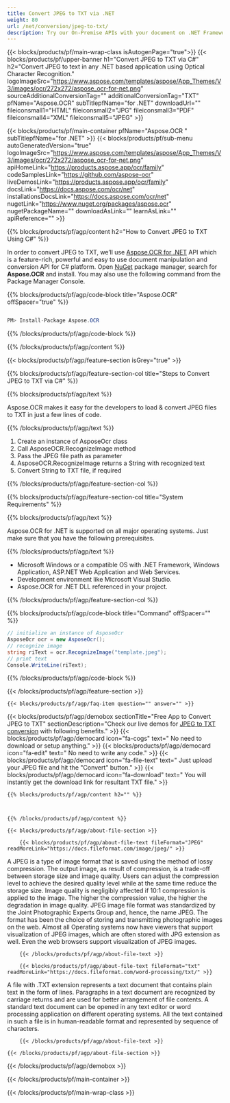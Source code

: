 ```yaml
---
title: Convert JPEG to TXT via .NET 
weight: 80
url: /net/conversion/jpeg-to-txt/ 
description: Try our On-Premise APIs with your document on .NET Framework, Windows Application, ASP.NET Web Application and Web Services.
---
```


{{< blocks/products/pf/main-wrap-class isAutogenPage="true">}}
{{< blocks/products/pf/upper-banner h1="Convert JPEG to TXT via C#" h2="Convert JPEG to text in any .NET based application using Optical Character Recognition." logoImageSrc="https://www.aspose.com/templates/aspose/App_Themes/V3/images/ocr/272x272/aspose_ocr-for-net.png" sourceAdditionalConversionTag="" additionalConversionTag="TXT" pfName="Aspose.OCR" subTitlepfName="for .NET" downloadUrl="" fileiconsmall1="HTML" fileiconsmall2="JPG" fileiconsmall3="PDF" fileiconsmall4="XML" fileiconsmall5="JPEG" >}}

{{< blocks/products/pf/main-container pfName="Aspose.OCR " subTitlepfName="for .NET" >}}
{{< blocks/products/pf/sub-menu autoGeneratedVersion="true" logoImageSrc="https://www.aspose.com/templates/aspose/App_Themes/V3/images/ocr/272x272/aspose_ocr-for-net.png" apiHomeLink="https://products.aspose.app/ocr/family" codeSamplesLink="https://github.com/aspose-ocr" liveDemosLink="https://products.aspose.app/ocr/family" docsLink="https://docs.aspose.com/ocr/net" installationsDocsLink="https://docs.aspose.com/ocr/net" nugetLink="https://www.nuget.org/packages/aspose.ocr" nugetPackageName="" downloadAsLink="" learnAsLink="" apiReference="" >}}

{{% blocks/products/pf/agp/content h2="How to Convert JPEG to TXT Using C#" %}}

 In order to convert JPEG to TXT, we’ll use
 [Aspose.OCR for .NET](https://products.aspose.com/ocr/net) 
 API which is a feature-rich, powerful and easy to use document manipulation and conversion API for C# platform. Open
 [NuGet](https://www.nuget.org/packages/aspose.ocr) 
 package manager, search for
 **Aspose.OCR** 
 and install. You may also use the following command from the Package Manager Console.

{{% blocks/products/pf/agp/code-block title="Aspose.OCR" offSpacer="true" %}}

```cs

PM> Install-Package Aspose.OCR

```

{{% /blocks/products/pf/agp/code-block %}}

{{% /blocks/products/pf/agp/content %}}

{{< blocks/products/pf/agp/feature-section isGrey="true" >}}

{{% blocks/products/pf/agp/feature-section-col title="Steps to Convert JPEG to TXT via C#" %}}

{{% blocks/products/pf/agp/text %}}

 Aspose.OCR makes it easy for the developers to load & convert JPEG files to TXT in just a few lines of code.

{{% /blocks/products/pf/agp/text %}}

1.  Create an instance of AsposeOcr class
1.  Call AsposeOCR.RecognizeImage method
1.  Pass the JPEG file path as parameter
1.  AsposeOCR.RecognizeImage returns a String with recognized text
1.  Convert String to TXT file, if required

{{% /blocks/products/pf/agp/feature-section-col %}}

{{% blocks/products/pf/agp/feature-section-col title="System Requirements" %}}

{{% blocks/products/pf/agp/text %}}

 Aspose.OCR for .NET is supported on all major operating systems. Just make sure that you have the following prerequisites.

{{% /blocks/products/pf/agp/text %}}

-  Microsoft Windows or a compatible OS with .NET Framework, Windows Application, ASP.NET Web Application and Web Services.
-  Development environment like Microsoft Visual Studio.
-  Aspose.OCR for .NET DLL referenced in your project.

{{% /blocks/products/pf/agp/feature-section-col %}}

{{% blocks/products/pf/agp/code-block title="Command" offSpacer="" %}}

```cs
// initialize an instance of AsposeOcr
AsposeOcr ocr = new AsposeOcr();
// recognize image
string riText = ocr.RecognizeImage("template.jpeg");
// print text
Console.WriteLine(riText); 

```

{{% /blocks/products/pf/agp/code-block %}}

{{< /blocks/products/pf/agp/feature-section >}}

    {{< blocks/products/pf/agp/faq-item question="" answer="" >}}
 

<!-- aboutfile Starts -->

{{< blocks/products/pf/agp/demobox sectionTitle="Free App to Convert JPEG to TXT" sectionDescription="Check our live demos for [JPEG to TXT conversion](https://products.aspose.app/ocr/conversion/jpeg-to-txt) with following benefits." >}}
        {{< blocks/products/pf/agp/democard icon="fa-cogs" text=" No need to download or setup anything." >}}
        {{< blocks/products/pf/agp/democard icon="fa-edit" text=" No need to write any code." >}}
        {{< blocks/products/pf/agp/democard icon="fa-file-text" text=" Just upload your JPEG file and hit the \"Convert\" button." >}}
        {{< blocks/products/pf/agp/democard icon="fa-download" text=" You will instantly get the download link for resultant TXT file." >}}

    {{% blocks/products/pf/agp/content h2="" %}}



    {{% /blocks/products/pf/agp/content %}}

    {{< blocks/products/pf/agp/about-file-section >}}

        {{< blocks/products/pf/agp/about-file-text fileFormat="JPEG" readMoreLink="https://docs.fileformat.com/image/jpeg/" >}}
A JPEG is a type of image format that is saved using the method of lossy compression. The output image, as result of compression, is a trade-off between storage size and image quality. Users can adjust the compression level to achieve the desired quality level while at the same time reduce the storage size. Image quality is negligibly affected if 10:1 compression is applied to the image.  The higher the compression value, the higher the degradation in image quality. JPEG image file format was standardized by the Joint Photographic Experts Group and, hence, the name JPEG. The format has been the choice of storing and transmitting photographic images on the web. Almost all Operating systems now have viewers that support visualization of JPEG images, which are often stored with JPG extension as well. Even the web browsers support visualization of JPEG images.

        {{< /blocks/products/pf/agp/about-file-text >}}

        {{< blocks/products/pf/agp/about-file-text fileFormat="txt" readMoreLink="https://docs.fileformat.com/word-processing/txt/" >}}
A file with .TXT extension represents a text document that contains plain text in the form of lines. Paragraphs in a text document are recognized by carriage returns and are used for better arrangement of file contents. A standard text document can be opened in any text editor or word processing application on different operating systems. All the text contained in such a file is in human-readable format and represented by sequence of characters.

        {{< /blocks/products/pf/agp/about-file-text >}}

    {{< /blocks/products/pf/agp/about-file-section >}}

{{< /blocks/products/pf/agp/demobox >}}

<!-- aboutfile Ends -->

{{< /blocks/products/pf/main-container >}}
    
{{< /blocks/products/pf/main-wrap-class >}}